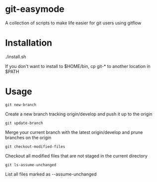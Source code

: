 git-easymode
===============

A collection of scripts to make life easier for git users using gitflow

Installation
===============

./install.sh

If you don't want to install to $HOME/bin, cp git-\* to another location in $PATH

Usage
===============
`git new-branch`

Create a new branch tracking origin/develop and push it up to the origin

`git update-branch`

Merge your current branch with the latest origin/develop and prune branches on the origin

`git checkout-modified-files`

Checkout all modified files that are not staged in the current directory

`git ls-assume-unchanged`

List all files marked as --assume-unchanged

